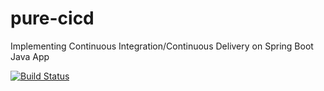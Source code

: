 # pure-cicd
Implementing Continuous Integration/Continuous Delivery on Spring Boot Java App 

[![Build Status](https://travis-ci.com/FanJups/cicd-applied-to-spring-boot-java-app.svg)](https://travis-ci.com/FanJups/cicd-applied-to-spring-boot-java-app)
